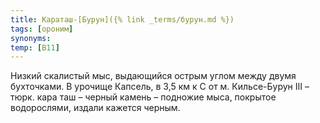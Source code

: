 ```yaml
---
title: Караташ-[Бурун]({% link _terms/бурун.md %})
tags: [ороним]
synonyms:
temp: [В11]
---
```


Низкий скалистый мыс, выдающийся острым углом между двумя бухточками. В урочище
Капсель, в 3,5 км к С от м. Кильсе-Бурун III – тюрк. кара таш – черный камень –
подножие мыса, покрытое водорослями, издали кажется черным.
